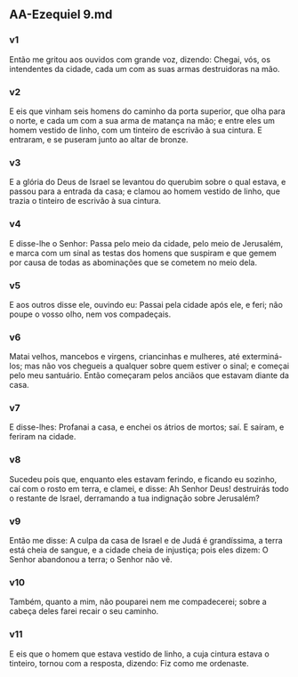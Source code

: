 ## AA-Ezequiel 9.md
### v1
 Então me gritou aos ouvidos com grande voz, dizendo: Chegai, vós, os intendentes da cidade, cada um com as suas armas destruidoras na mão.
### v2
 E eis que vinham seis homens do caminho da porta superior, que olha para o norte, e cada um com a sua arma de matança na mão; e entre eles um homem vestido de linho, com um tinteiro de escrivão à sua cintura. E entraram, e se puseram junto ao altar de bronze.
### v3
 E a glória do Deus de Israel se levantou do querubim sobre o qual estava, e passou para a entrada da casa; e clamou ao homem vestido de linho, que trazia o tinteiro de escrivão à sua cintura.
### v4
 E disse-lhe o Senhor: Passa pelo meio da cidade, pelo meio de Jerusalém, e marca com um sinal as testas dos homens que suspiram e que gemem por causa de todas as abominações que se cometem no meio dela.
### v5
 E aos outros disse ele, ouvindo eu: Passai pela cidade após ele, e feri; não poupe o vosso olho, nem vos compadeçais.
### v6
 Matai velhos, mancebos e virgens, criancinhas e mulheres, até exterminá-los; mas não vos chegueis a qualquer sobre quem estiver o sinal; e começai pelo meu santuário. Então começaram pelos anciãos que estavam diante da casa.
### v7
 E disse-lhes: Profanai a casa, e enchei os átrios de mortos; saí. E saíram, e feriram na cidade.
### v8
 Sucedeu pois que, enquanto eles estavam ferindo, e ficando eu sozinho, caí com o rosto em terra, e clamei, e disse: Ah Senhor Deus! destruirás todo o restante de Israel, derramando a tua indignação sobre Jerusalém?
### v9
 Então me disse: A culpa da casa de Israel e de Judá é grandíssima, a terra está cheia de sangue, e a cidade cheia de injustiça; pois eles dizem: O Senhor abandonou a terra; o Senhor não vê.
### v10
 Também, quanto a mim, não pouparei nem me compadecerei; sobre a cabeça deles farei recair o seu caminho.
### v11
 E eis que o homem que estava vestido de linho, a cuja cintura estava o tinteiro, tornou com a resposta, dizendo: Fiz como me ordenaste.
